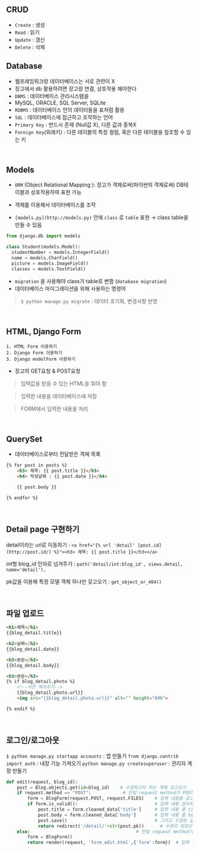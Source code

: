## CRUD

- `Create` : 생성
- `Read` : 읽기
- `Update` : 갱신
- `Delete` : 삭제

## Database

- 웹프레임워크랑 데이터베이스는 서로 관련이 X
- 장고에서 db 활용하려면 장고랑 연결, 상호작용 해야한다
- `DBMS` : 데이터베이스 관리시스템을 
- MySQL, ORACLE, SQL Server, SQLite
- `RDBMS` : 데이터베이스 안의 데이터들을 표처럼 활용
- `SQL` : 데이터베이스에 접근하고 조작하는 언어 
- `Primary Key` : 반드시 존재 (Null값 X), 다른 값과 중복X
- `Foreign Key`(외래키) : 다른 테이블의 특정 컬럼, 혹은 다른 테이블을 참조할 수 있는 키 

<br>

## Models


- `ORM` (Object Relational Mapping ): 장고가 객체로써(파이썬의 객체로써) DB테이블과 상호작용하여 표현 가능
- 객체를 이용해서 데이터베이스를 조작

- `[models.py](http://models.py)` 안에 `class` 로 `table` 표현 → class table을 만들 수 있음

```python
from django.db import models

class Student(models.Model):
  studentNumber = models.IntegerField()
  name = models.CharField()
  picture = models.ImageField()
  classes = models.TextField()
```

- `migration` 을 사용해야 class가 table로 변함
(`database migration`)
- 데이터베이스 마이그레이션을 위해 사용하는 명령어

> `$ python manage.py migrate`  : 데이터 초기화, 변경사항 반영

<br>

## HTML, Django Form

```
1. HTML Form 이용하기
2. Django Form 이용하기
3. Django modelForm 이용하기
```

- 장고의 GET요청 & POST요청

> 입력값을 받을 수 있는 HTML을 줘야 함 

> 입력한 내용을 데이터베이스에 저장 

> FORM에서 입력한 내용을 처리

<br>

## QuerySet

- 데이터베이스로부터 전달받은 객체 목록

```html
{% for post in posts %}
    <h3> 제목: {{ post.title }}</h3>
    <h4> 작성날짜 : {{ post.date }}</h4>

    {{ post.body }}

{% endfor %}
```
<br>

## Detail page 구현하기

detail이라는 url로 이동하기 : `<a href="{% url 'detail' [post.id](http://post.id/) %}"><h3> 제목: {{ post.title }}</h3></a>`

int형 blog_id 인자로 넘겨주기 : `path('detail/int:blog_id', views.detail, name='detail'),`

pk값을 이용해 특정 모델 객체 하나만 갖고오기 : `get_object_or_404()`

<br>

## 파일 업로드

```html
<h1>제목</h1>
{{blog_detail.title}}

<h2>날짜</h2>
{{blog_detail.date}}

<h3>본문</h3>
{{blog_detail.body}}

<h3>본문</h3>
{% if blog_detail.photo %}
    <!--사진 찍어주기-->
    {{blog_detail.photo.url}}
    <img src="{{blog_detail.photo.url}}" alt="" height="600">

{% endif %}
```
<br>

## 로그인/로그아웃

`$ python manage.py startapp accounts` : 앱 만들기
`from django.contrib import auth` : 내장 기능 가져오기
`python manage.py createsuperuser` : 관리자 계정 만들기

```python
def edit(request, blog_id):
    post = Blog.objects.get(id=blog_id)    # 수정하고자 하는 객체 갖고오기
    if request.method == "POST":            # 만일 request method가 POST라면
        form = BlogForm(request.POST, request.FILES)    # 입력 내용을 갖고와서
        if form.is_valid():                             # 입력 내용 검수하고
            post.title = form.cleaned_data['title']     # 입력 내용 중 title을 수정하고자 하는 객체의 title에 저장!
            post.body = form.cleaned_data['body']       # 입력 내용 중 body를 수정하고자 하는 객체의 body에 저장!
            post.save()                                 # 그리고 수정된 값을 저장한 객체는 저장
            return redirect('/detail/'+str(post.pk))      # 수정이 되었으면 detail 페이지(해당 그 게시물 페이지)로 이동
    else:                                        # 만일 request method가 GET이면
        form = BlogForm()                  
        return render(request, 'form_edit.html',{'form':form})  # 입력 공간 갖다주기
```

